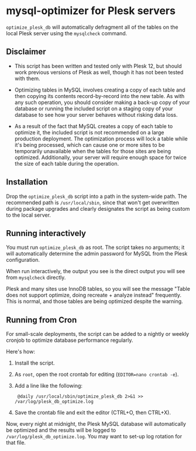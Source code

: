 # mysql-optimizer for Plesk servers
`optimize_plesk_db` will automatically defragment all of the tables on the
local Plesk server using the `mysqlcheck` command.

## Disclaimer
- This script has been written and tested only with Plesk 12, but should work
  previous versions of Plesk as well, though it has not been tested with
  them.

- Optimizing tables in MySQL involves creating a copy of each table and then
  copying its contents record-by-record into the new table. As with any such
  operation, you should consider making a back-up copy of your database or
  running the included script on a staging copy of your database to see how
  your server behaves without risking data loss.

- As a result of the fact that MySQL creates a copy of each table to optimize
  it, the included script is not recommended on a large production deployment.
  The optimization process will lock a table while it's being processed, which
  can cause one or more sites to be temporarily unavailable when the tables
  for those sites are being optimized. Additionally, your server will require
  enough space for twice the size of each table during the operation.

## Installation
Drop the `optimize_plesk_db` script into a path in the system-wide path.
The recommended path is `/usr/local/sbin`, since that won't get overwritten
during package upgrades and clearly designates the script as being custom
to the local server.

## Running interactively
You must run `optimize_plesk_db` as root. The script takes no arguments; it
will automatically determine the admin password for MySQL from the Plesk
configuration.

When run interactively, the output you see is the direct output you will see
from `mysqlcheck` directly.

Plesk and many sites use InnoDB tables, so you will see the message
"Table does not support optimize, doing recreate + analyze instead" frequently.
This is normal, and those tables are being optimized despite the warning.

## Running from Cron
For small-scale deployments, the script can be added to a nightly or weekly
cronjob to optimize database performance regularly.

Here's how:

1. Install the script.

2. As `root`, open the root crontab for editing (`EDITOR=nano crontab -e`).

3. Add a line like the following:

        @daily /usr/local/sbin/optimize_plesk_db 2>&1 >> /var/log/plesk_db_optimize.log

4. Save the crontab file and exit the editor (CTRL+O, then CTRL+X).

Now, every night at midnight, the Plesk MySQL database will automatically be
optimized and the results will be logged to
`/var/log/plesk_db_optimize.log`. You may want to set-up log rotation for that
file.
